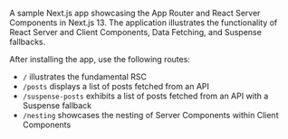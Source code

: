 A sample Next.js app showcasing the App Router and React Server Components in Next.js 13. The application illustrates the functionality of React Server and Client Components, Data Fetching, and Suspense fallbacks.

After installing the app, use the following routes:

- `/` illustrates the fundamental RSC
- `/posts` displays a list of posts fetched from an API
- `/suspense-posts` exhibits a list of posts fetched from an API with a Suspense fallback
- `/nesting` showcases the nesting of Server Components within Client Components
